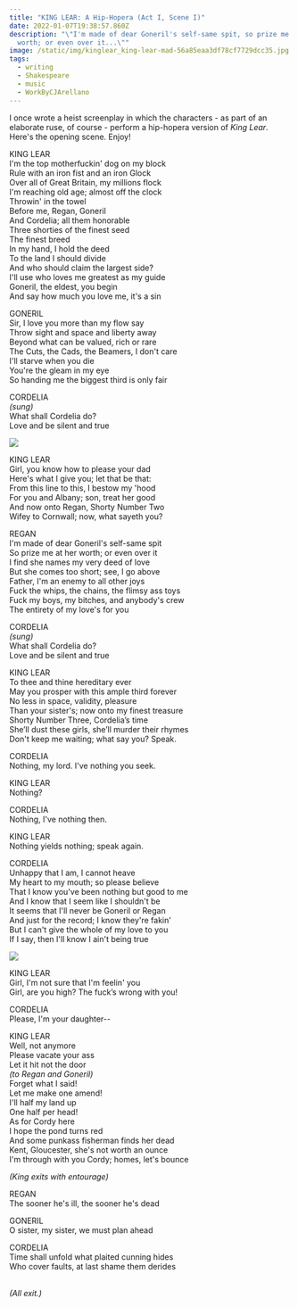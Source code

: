 ```yaml
---
title: "KING LEAR: A Hip-Hopera (Act I, Scene I)"
date: 2022-01-07T19:38:57.860Z
description: "\"I'm made of dear Goneril's self-same spit, so prize me at her
  worth; or even over it...\""
image: /static/img/kinglear_king-lear-mad-56a85eaa3df78cf7729dcc35.jpg
tags:
  - writing
  - Shakespeare
  - music
  - WorkByCJArellano
---
```

I once wrote a heist screenplay in which the characters - as part of an elaborate ruse, of course - perform a hip-hopera version of *King Lear*. Here's the opening scene. Enjoy!

KING LEAR\
I'm the top motherfuckin' dog on my block\
Rule with an iron fist and an iron Glock\
Over all of Great Britain, my millions flock  \
I'm reaching old age; almost off the clock\
Throwin' in the towel\
Before me, Regan, Goneril\
And Cordelia; all them honorable\
Three shorties of the finest seed\
The finest breed\
In my hand, I hold the deed\
To the land I should divide\
And who should claim the largest side?\
I'll use who loves me greatest as my guide\
Goneril, the eldest, you begin\
And say how much you love me, it's a sin

GONERIL\
Sir, I love you more than my flow say\
Throw sight and space and liberty away\
Beyond what can be valued, rich or rare\
The Cuts, the Cads, the Beamers, I don't care\
I'll starve when you die\
You're the gleam in my eye\
So handing me the biggest third is only fair 

CORDELIA\
*(sung)*\
What shall Cordelia do?\
Love and be silent and true

![](/static/img/kinglear_king-lear-mad-56a85eaa3df78cf7729dcc35.jpg)

KING LEAR\
Girl, you know how to please your dad\
Here's what I give you; let that be that:\
From this line to this, I bestow my 'hood\
For you and Albany; son, treat her good\
And now onto Regan, Shorty Number Two\
Wifey to Cornwall; now, what sayeth you?

REGAN\
I'm made of dear Goneril's self-same spit\
So prize me at her worth; or even over it\
I find she names my very deed of love\
But she comes too short; see, I go above\
Father, I'm an enemy to all other joys\
Fuck the whips, the chains, the flimsy ass toys\
Fuck my boys, my bitches, and anybody's crew\
The entirety of my love's for you

CORDELIA\
*(sung)*\
What shall Cordelia do?\
Love and be silent and true

KING LEAR\
To thee and thine hereditary ever\
May you prosper with this ample third forever\
No less in space, validity, pleasure\
Than your sister's; now onto my finest treasure\
Shorty Number Three, Cordelia’s time\
She’ll dust these girls, she’ll murder their rhymes\
Don't keep me waiting; what say you? Speak.

CORDELIA\
Nothing, my lord. I've nothing you seek.

KING LEAR\
Nothing?

CORDELIA\
Nothing, I've nothing then.

KING LEAR\
Nothing yields nothing; speak again.

CORDELIA\
Unhappy that I am, I cannot heave\
My heart to my mouth; so please believe\
That I know you've been nothing but good to me\
And I know that I seem like I shouldn't be\
It seems that I'll never be Goneril or Regan\
And just for the record; I know they're fakin'\
But I can't give the whole of my love to you\
If I say, then I'll know I ain't being true

![](/static/img/kinglear_three_daughters_of_king_lear_by_gustav_pope.jpg)

KING LEAR\
Girl, I'm not sure that I'm feelin' you\
Girl, are you high? The fuck’s wrong with you!

CORDELIA\
Please, I'm your daughter--

KING LEAR\
Well, not anymore\
Please vacate your ass\
Let it hit not the door\
*(to Regan and Goneril)*\
Forget what I said!\
Let me make one amend!\
I'll half my land up\
One half per head!\
As for Cordy here\
I hope the pond turns red\
And some punkass fisherman finds her dead\
Kent, Gloucester, she's not worth an ounce\
I'm through with you Cordy; homes, let's bounce

*(King exits with entourage)*

REGAN\
The sooner he's ill, the sooner he's dead

GONERIL   \
O sister, my sister, we must plan ahead

CORDELIA\
Time shall unfold what plaited cunning hides\
Who cover faults, at last shame them derides

\
*(All exit.)*